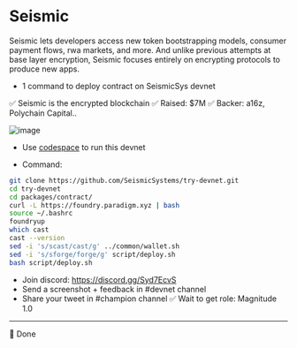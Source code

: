 # Seismic
Seismic lets developers access new token bootstrapping models, consumer payment flows, rwa markets, and more. And unlike previous attempts at base layer encryption, Seismic focuses entirely on encrypting protocols to produce new apps.


- 1 command to deploy contract on SeismicSys devnet

✅ Seismic is the encrypted blockchain
✅ Raised: $7M
✅ Backer: a16z, Polychain Capital..

![image](https://github.com/user-attachments/assets/5b10ac19-a2e9-45f7-bae8-27f15f6b59fe)


- Use [codespace](https://github.com/codespaces) to run this devnet

- Command: 
```bash
git clone https://github.com/SeismicSystems/try-devnet.git
cd try-devnet
cd packages/contract/
curl -L https://foundry.paradigm.xyz | bash
source ~/.bashrc
foundryup
which cast
cast --version
sed -i 's/scast/cast/g' ../common/wallet.sh
sed -i 's/sforge/forge/g' script/deploy.sh
bash script/deploy.sh
```


- Join discord: https://discord.gg/Syd7EcvS
- Send a screenshot + feedback in #devnet channel
- Share your tweet in #champion channel
✅ Wait to get role: Magnitude 1.0
--------------

🎇 Done
